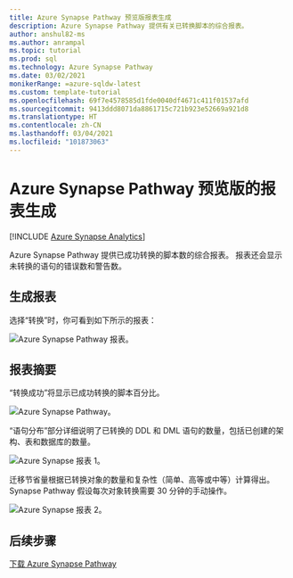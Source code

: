 ```yaml
---
title: Azure Synapse Pathway 预览版报表生成
description: Azure Synapse Pathway 提供有关已转换脚本的综合报表。
author: anshul82-ms
ms.author: anrampal
ms.topic: tutorial
ms.prod: sql
ms.technology: Azure Synapse Pathway
ms.date: 03/02/2021
monikerRange: =azure-sqldw-latest
ms.custom: template-tutorial
ms.openlocfilehash: 69f7e4578585d1fde0040df4671c411f01537afd
ms.sourcegitcommit: 9413ddd8071da8861715c721b923e52669a921d8
ms.translationtype: HT
ms.contentlocale: zh-CN
ms.lasthandoff: 03/04/2021
ms.locfileid: "101873063"
---
```

# <a name="report-generation-for-azure-synapse-pathway-preview"></a>Azure Synapse Pathway 预览版的报表生成
[!INCLUDE [Azure Synapse Analytics](../../includes/applies-to-version/asa.md)]

Azure Synapse Pathway 提供已成功转换的脚本数的综合报表。 报表还会显示未转换的语句的错误数和警告数。

## <a name="generate-report"></a>生成报表

选择“转换”时，你可看到如下所示的报表：

![Azure Synapse Pathway 报表。](./media/report-generaration/report-overview.png)

## <a name="report-summary"></a>报表摘要

“转换成功”将显示已成功转换的脚本百分比。

![Azure Synapse Pathway。](./media/report-generaration/conversion-success.png)

“语句分布”部分详细说明了已转换的 DDL 和 DML 语句的数量，包括已创建的架构、表和数据库的数量。

![Azure Synapse 报表 1。](./media/report-generaration/statement-distribution.png)

迁移节省量根据已转换对象的数量和复杂性（简单、高等或中等）计算得出。 Synapse Pathway 假设每次对象转换需要 30 分钟的手动操作。

![Azure Synapse 报表 2。](./media/report-generaration/migration-savings.png)

## <a name="next-steps"></a>后续步骤

[下载 Azure Synapse Pathway](synapse-pathway-download.md)